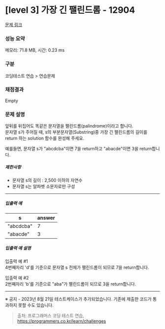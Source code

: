 # [level 3] 가장 긴 팰린드롬 - 12904 

[문제 링크](https://school.programmers.co.kr/learn/courses/30/lessons/12904) 

### 성능 요약

메모리: 71.8 MB, 시간: 0.23 ms

### 구분

코딩테스트 연습 > 연습문제

### 채점결과

Empty

### 문제 설명

<p>앞뒤를 뒤집어도 똑같은 문자열을 팰린드롬(palindrome)이라고 합니다.<br>
문자열 s가 주어질 때, s의 부분문자열(Substring)중 가장 긴 팰린드롬의 길이를 return 하는 solution 함수를 완성해 주세요.</p>

<p>예를들면, 문자열 s가 "abcdcba"이면 7을 return하고 "abacde"이면 3을 return합니다.</p>

<h5>제한사항</h5>

<ul>
<li>문자열 s의 길이 : 2,500 이하의 자연수</li>
<li>문자열 s는 알파벳 소문자로만 구성</li>
</ul>

<hr>

<h5>입출력 예</h5>
<table class="table">
        <thead><tr>
<th>s</th>
<th>answer</th>
</tr>
</thead>
        <tbody><tr>
<td>"abcdcba"</td>
<td>7</td>
</tr>
<tr>
<td>"abacde"</td>
<td>3</td>
</tr>
</tbody>
      </table>
<h5>입출력 예 설명</h5>

<p>입출력 예 #1<br>
4번째자리 'd'를 기준으로 문자열 s 전체가 팰린드롬이 되므로 7을 return합니다.</p>

<p>입출력 예 #2<br>
2번째자리 'b'를 기준으로 "aba"가 팰린드롬이 되므로 3을 return합니다.</p>

<hr>

<p>※ 공지 - 2023년 8월 21일 테스트케이스가 추가되었습니다. 기존에 제출한 코드가 통과하지 못할 수도 있습니다.</p>


> 출처: 프로그래머스 코딩 테스트 연습, https://programmers.co.kr/learn/challenges
